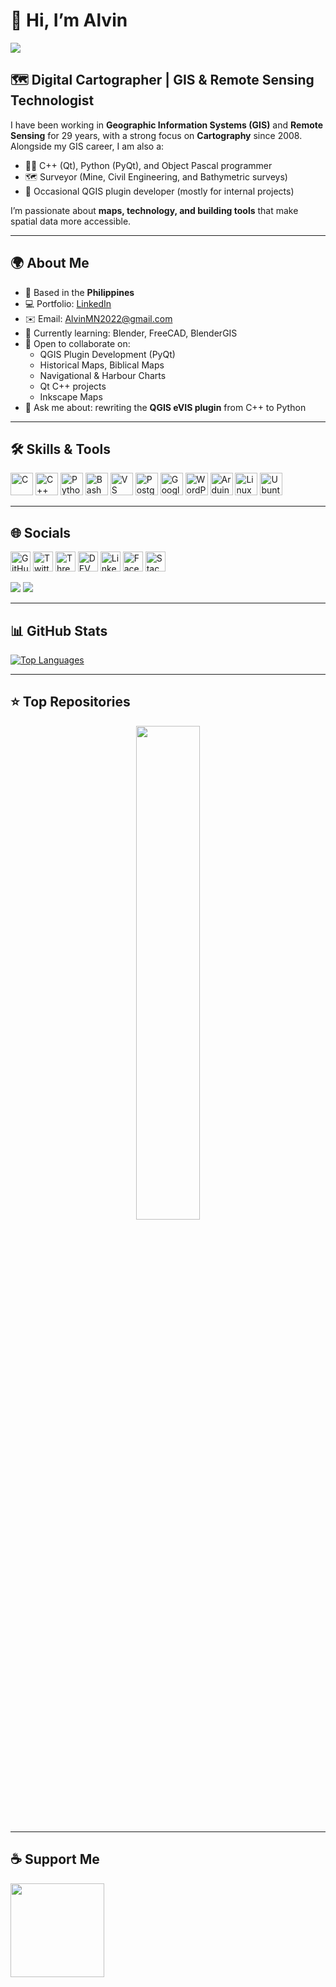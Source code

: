 # 👋 Hi, I’m Alvin  
![](https://user-images.githubusercontent.com/18350557/176309783-0785949b-9127-417c-8b55-ab5a4333674e.gif)

## 🗺️ Digital Cartographer | GIS & Remote Sensing Technologist  

I have been working in **Geographic Information Systems (GIS)** and **Remote Sensing** for 29 years, with a strong focus on **Cartography** since 2008. Alongside my GIS career, I am also a:  

- 🧑‍💻 C++ (Qt), Python (PyQt), and Object Pascal programmer  
- 🗺️ Surveyor (Mine, Civil Engineering, and Bathymetric surveys)  
- 🔧 Occasional QGIS plugin developer (mostly for internal projects)  

I’m passionate about **maps, technology, and building tools** that make spatial data more accessible.  

---

## 🌍 About Me  
- 📍 Based in the **Philippines**  
- 💻 Portfolio: [LinkedIn](http://www.linkedin.com/in/alvin-natividad-4b231931a/)  
- ✉️ Email: [AlvinMN2022@gmail.com](mailto:AlvinMN2022@gmail.com)  
- 🧠 Currently learning: Blender, FreeCAD, BlenderGIS  
- 👥 Open to collaborate on:  
  - QGIS Plugin Development (PyQt)  
  - Historical Maps, Biblical Maps  
  - Navigational & Harbour Charts  
  - Qt C++ projects  
  - Inkscape Maps  
- 💬 Ask me about: rewriting the **QGIS eVIS plugin** from C++ to Python  

---

## 🛠️ Skills & Tools  

<p align="left">
<a href="https://docs.microsoft.com/en-us/cpp/?view=msvc-170" target="_blank"><img src="https://raw.githubusercontent.com/danielcranney/readme-generator/main/public/icons/skills/c-colored.svg" width="36" height="36" alt="C" /></a>
<a href="https://docs.microsoft.com/en-us/cpp/?view=msvc-170" target="_blank"><img src="https://raw.githubusercontent.com/danielcranney/readme-generator/main/public/icons/skills/cplusplus-colored.svg" width="36" height="36" alt="C++" /></a>
<a href="https://www.python.org/" target="_blank"><img src="https://raw.githubusercontent.com/danielcranney/readme-generator/main/public/icons/skills/python-colored.svg" width="36" height="36" alt="Python" /></a>
<a href="https://www.gnu.org/software/bash/" target="_blank"><img src="https://raw.githubusercontent.com/danielcranney/readme-generator/main/public/icons/skills/gnubash-colored.svg" width="36" height="36" alt="Bash" /></a>
<a href="https://code.visualstudio.com/" target="_blank"><img src="https://raw.githubusercontent.com/danielcranney/readme-generator/main/public/icons/skills/visualstudiocode-colored.svg" width="36" height="36" alt="VS Code" /></a>
<a href="https://www.postgresql.org/" target="_blank"><img src="https://raw.githubusercontent.com/danielcranney/readme-generator/main/public/icons/skills/postgresql-colored.svg" width="36" height="36" alt="PostgreSQL" /></a>
<a href="https://cloud.google.com/" target="_blank"><img src="https://raw.githubusercontent.com/danielcranney/readme-generator/main/public/icons/skills/googlecloud-colored.svg" width="36" height="36" alt="Google Cloud" /></a>
<a href="https://wordpress.com" target="_blank"><img src="https://raw.githubusercontent.com/danielcranney/readme-generator/main/public/icons/skills/wordpress-colored.svg" width="36" height="36" alt="WordPress" /></a>
<a href="https://store.arduino.cc/" target="_blank"><img src="https://raw.githubusercontent.com/danielcranney/readme-generator/main/public/icons/skills/arduino-colored.svg" width="36" height="36" alt="Arduino" /></a>
<a href="https://www.linux.org" target="_blank"><img src="https://raw.githubusercontent.com/danielcranney/readme-generator/main/public/icons/skills/linux-colored.svg" width="36" height="36" alt="Linux" /></a>
<a href="https://ubuntu.com/" target="_blank"><img src="https://raw.githubusercontent.com/danielcranney/readme-generator/main/public/icons/skills/ubuntu-colored.svg" width="36" height="36" alt="Ubuntu" /></a>
</p>

---

## 🌐 Socials  

<p align="left"> 
<a href="https://www.github.com/AlvinMN2024" target="_blank"><img src="https://raw.githubusercontent.com/danielcranney/readme-generator/main/public/icons/socials/github.svg" width="32" height="32" alt="GitHub" /></a>
<a href="https://www.x.com/AlvinMN2022" target="_blank"><img src="https://raw.githubusercontent.com/danielcranney/readme-generator/main/public/icons/socials/twitter.svg" width="32" height="32" alt="Twitter" /></a>
<a href="https://www.threads.net/@alvin.natividad" target="_blank"><img src="https://raw.githubusercontent.com/danielcranney/readme-generator/main/public/icons/socials/threads.svg" width="32" height="32" alt="Threads" /></a>
<a href="https://www.dev.to/alvinMN2025" target="_blank"><img src="https://raw.githubusercontent.com/danielcranney/readme-generator/main/public/icons/socials/devdotto.svg" width="32" height="32" alt="DEV" /></a>
<a href="https://www.linkedin.com/in/AlvinMN2025" target="_blank"><img src="https://raw.githubusercontent.com/danielcranney/readme-generator/main/public/icons/socials/linkedin.svg" width="32" height="32" alt="LinkedIn" /></a>
<a href="https://www.facebook.com/alvaro.natividad/" target="_blank"><img src="https://raw.githubusercontent.com/danielcranney/readme-generator/main/public/icons/socials/facebook.svg" width="32" height="32" alt="Facebook" /></a>
<a href="https://www.stackoverflow.com/users/23290154/alvinmn2022" target="_blank"><img src="https://raw.githubusercontent.com/danielcranney/readme-generator/main/public/icons/socials/stackoverflow.svg" width="32" height="32" alt="Stack Overflow" /></a>
</p>

<a href="https://www.github.com/AlvinMN2024" target="_blank"><img
src="https://img.shields.io/github/followers/AlvinMN2024?logo=github&style=for-the-badge&color=0891b2&labelColor=1c1917" /></a>
<a href="https://www.x.com/AlvinMN2022" target="_blank"><img
src="https://img.shields.io/twitter/follow/AlvinMN2022?logo=twitter&style=for-the-badge&color=0891b2&labelColor=1c1917"
/></a>

---

## 📊 GitHub Stats  

<a href="https://github.com/AlvinMN2024">
  <img src="https://github-readme-stats.vercel.app/api/top-langs/?username=AlvinMN2024&langs_count=10&title_color=0891b2&text_color=ffffff&icon_color=0891b2&bg_color=1c1917&hide_border=true&locale=en&custom_title=Top%20Languages" alt="Top Languages" />
</a>

---

## ⭐ Top Repositories  

<div width="100%" align="center">
<a href="https://github.com/AlvinMN2024?tab=repositories">
  <img align="center" width="45%" src="https://github-readme-stats.vercel.app/api/pin/?username=AlvinMN2024&repo=https://github.com/AlvinMN2024?tab=repositories&title_color=0891b2&text_color=ffffff&icon_color=0891b2&bg_color=1c1917&hide_border=true&locale=en" />
</a>
</div>  

---

## ☕ Support Me  

<a href="https://www.buymeacoffee.com/alvinmn2025"><img src="https://cdn.buymeacoffee.com/buttons/v2/default-yellow.png" width="150"/></a>
